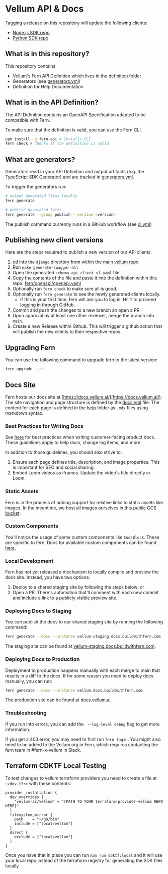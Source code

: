 # Vellum API & Docs

Tagging a release on this repository will update the following clients:

- [Node.js SDK repo](https://github.com/vellum-ai/vellum-client-node)
- [Python SDK repo](https://github.com/vellum-ai/vellum-client-python)

## What is in this repository?

This repository contains

- Vellum's Fern API Definition which lives in the [definition](./fern/api/definition/) folder
- Generators (see [generators.yml](./fern/api/generators.yml))
- Definition for Help Documentation

## What is in the API Definition?

The API Definition contains an OpenAPI Specification adapted to be compatible with Fern.

To make sure that the definition is valid, you can use the Fern CLI.

```bash
npm install -g fern-api # Installs CLI
fern check # Checks if the definition is valid
```

## What are generators?

Generators read in your API Definition and output artifacts (e.g. the TypeScript SDK Generator) and are tracked in [generators.yml](./fern/api/generators.yml).

To trigger the generators run:

```bash
# output generated files locally
fern generate

# publish generated files
fern generate --group publish --version <version>
```

The publish command currently runs in a GitHub workflow (see [ci.yml](.github/workflows/ci.yml#L32))

## Publishing new client versions
Here are the steps required to publish a new version of our API clients.
1. cd into the `django` directory from within the [main vellum repo](https://github.com/vellum-ai/vellum)
2. Run `make generate-swagger-all`
3. Open the generated `schema_api_client_v1.yaml` file
4. Copy the contents of the file and paste it into the definition within this repo: [fern/openapi/openapi.yaml](./fern/openapi/openapi.yaml)
5. Optionally run `fern check` to make sure all is good.
6. Optionally run `fern generate` to see the newly generated clients locally.
    - If this is your first time, fern will ask you to log in. Hit `Y` to proceed logging in through GitHub.
7. Commit and push the changes to a new branch an open a PR
8. Upon approval by at least one other reviewer, merge the branch into `main`.
9. Create a new Release within Github. This will trigger a github action that will publish the new clients to their respective repos.

## Upgrading Fern
You can use the following command to upgrade fern to the latest version:
```bash
fern upgrade --rc
```

## Docs Site
Fern hosts our docs site at [https://docs.vellum.ai/](https://docs.vellum.ai/). The site navigation and page structure
is defined by the [docs.yml](./fern/api/docs.yml) file. The content for each page is defined in the [help](./docs/content/help) folder
as `.mdx` files using markdown syntax.

### Best Practices for Writing Docs
See [here](https://www.notion.so/vellum-ai/Guide-to-Writing-Product-Updates-6ebad76d47274d7180a55eef13946bbd) for
best practices when writing customer-facing product docs. These guidelines apply to help docs, change log items, and more.

In addition to those guidelines, you should also strive to:
1. Ensure each page defines title, description, and image properties. This is important for SEO and social sharing.
2. Embed Loom videos as iframes. Update the video's title directly in Loom.

### Static Assets
Fern is in the process of adding support for relative links to static assets like images. In the meantime, we host all
images ourselves in [this public GCS bucket](https://console.cloud.google.com/storage/browser/vellum-public/help-docs?project=vocify-prod).

### Custom Components
You'll notice the usage of some custom components like `CodeBlock`. These are specific to fern. Docs for available
custom components can be found [here](https://docs.buildwithfern.com/generate-docs/component-library).


### Local Development
Fern has not yet released a mechanism to locally compile and preview the docs site. Instead, you have two options:
1) Deploy to a shared staging site by following the steps below; or
2) Open a PR. There's automation that'll comment with each new commit and include a link to a publicly visible preview site.


### Deploying Docs to Staging
You can publish the docs to our shared staging site by running the following command:
```bash
fern generate --docs --instance vellum-staging.docs.buildwithfern.com
```

The staging site can be found at [vellum-staging.docs.buildwithfern.com](https://vellum-staging.docs.buildwithfern.com/).

### Deploying Docs to Production
Deployment to production happens manually with each merge to main that results in a diff to the docs. If for some
reason you need to deploy docs manually, you can run:

```bash
fern generate --docs --instance vellum.docs.buildwithfern.com
```

The production site can be found at [docs.vellum.ai](https://docs.vellum.ai/).

### Troubleshooting

If you run into errors, you can add the ` --log-level debug` flag to get more information.

If you get a 403 error, you may need to first run `fern login`. You might also need to be added
to the Vellum org in Fern, which requires contacting the fern team in #fern-x-vellum in Slack.


## Terraform CDKTF Local Testing
To test changes to vellum terraform providers you need to create a file at `~/dev.tfrc` with these contents:

```
provider_installation {
  dev_overrides {
    "vellum-ai/vellum" = "[PATH TO YOUR terraform-provider-vellum REPO HERE]"
  }
  filesystem_mirror {
    path    = "~/go/bin"
    include = ["local/vellum"]
  }
  direct {
    exclude = ["local/vellum"]
  }
}
```

Once you have that in place you can run `npm run cdktf:local` and it will use your local repo instead of the terraform registry for generating the SDK files locally.
